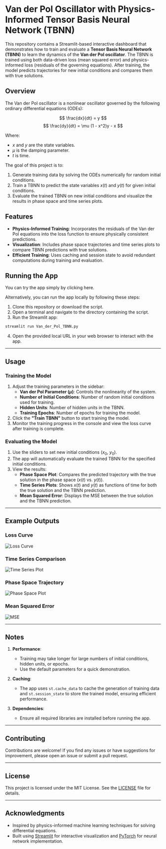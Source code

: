 # Van der Pol Oscillator with Physics-Informed Tensor Basis Neural Network (TBNN)

This repository contains a Streamlit-based interactive dashboard that demonstrates how to train and evaluate a **Tensor Basis Neural Network (TBNN)** to learn the dynamics of the **Van der Pol oscillator**. The TBNN is trained using both data-driven loss (mean squared error) and physics-informed loss (residuals of the governing equations). After training, the model predicts trajectories for new initial conditions and compares them with true solutions.

## Overview

The Van der Pol oscillator is a nonlinear oscillator governed by the following ordinary differential equations (ODEs):

$$
\frac{dx}{dt} = y
$$
$$
\frac{dy}{dt} = \mu (1 - x^2)y - x
$$

Where:
- $x$ and $y$ are the state variables.
- $\mu$ is the damping parameter.
- $t$ is time.

The goal of this project is to:
1. Generate training data by solving the ODEs numerically for random initial conditions.
2. Train a TBNN to predict the state variables $x(t)$ and $y(t)$ for given initial conditions.
3. Evaluate the trained TBNN on new initial conditions and visualize the results in phase space and time series plots.

## Features

- **Physics-Informed Training**: Incorporates the residuals of the Van der Pol equations into the loss function to ensure physically consistent predictions.
- **Visualization**: Includes phase space trajectories and time series plots to compare TBNN predictions with true solutions.
- **Efficient Training**: Uses caching and session state to avoid redundant computations during training and evaluation.

## Running the App

You can try the app simply by clicking here. 

Alternatively, you can run the app locally by following these steps:
1. Clone this repository or download the script.
2. Open a terminal and navigate to the directory containing the script.
3. Run the Streamlit app:

```bash
streamlit run Van_der_Pol_TBNN.py
```

4. Open the provided local URL in your web browser to interact with the app.

---

## Usage

### Training the Model

1. Adjust the training parameters in the sidebar:
   - **Van der Pol Parameter ($\mu$)**: Controls the nonlinearity of the system.
   - **Number of Initial Conditions**: Number of random initial conditions used for training.
   - **Hidden Units**: Number of hidden units in the TBNN.
   - **Training Epochs**: Number of epochs for training the model.
2. Click the **"Train TBNN"** button to start training the model.
3. Monitor the training progress in the console and view the loss curve after training is complete.

### Evaluating the Model

1. Use the sliders to set new initial conditions ($x_0$, $y_0$).
2. The app will automatically evaluate the trained TBNN for the specified initial conditions.
3. View the results:
   - **Phase Space Plot**: Compares the predicted trajectory with the true solution in the phase space ($x(t)$ vs. $y(t)$).
   - **Time Series Plots**: Shows $x(t)$ and $y(t)$ as functions of time for both the true solution and the TBNN prediction.
   - **Mean Squared Error**: Displays the MSE between the true solution and the TBNN prediction.

---

## Example Outputs

### Loss Curve
![Loss Curve](imgs/loss_curve.png)

### Time Series Comparison
![Time Series Plot](imgs/time_series.png)

### Phase Space Trajectory
![Phase Space Plot](imgs/trajectory.png)

### Mean Squared Error
![MSE](imgs/mse.png)



---

## Notes

1. **Performance**:
   - Training may take longer for large numbers of initial conditions, hidden units, or epochs.
   - Use the default parameters for a quick demonstration.

2. **Caching**:
   - The app uses `st.cache_data` to cache the generation of training data and `st.session_state` to store the trained model, ensuring efficient performance.

3. **Dependencies**:
   - Ensure all required libraries are installed before running the app.

---

## Contributing

Contributions are welcome! If you find any issues or have suggestions for improvement, please open an issue or submit a pull request.

---

## License

This project is licensed under the MIT License. See the [LICENSE](LICENSE) file for details.

---

## Acknowledgments

- Inspired by physics-informed machine learning techniques for solving differential equations.
- Built using [Streamlit](https://streamlit.io/) for interactive visualization and [PyTorch](https://pytorch.org/) for neural network implementation.